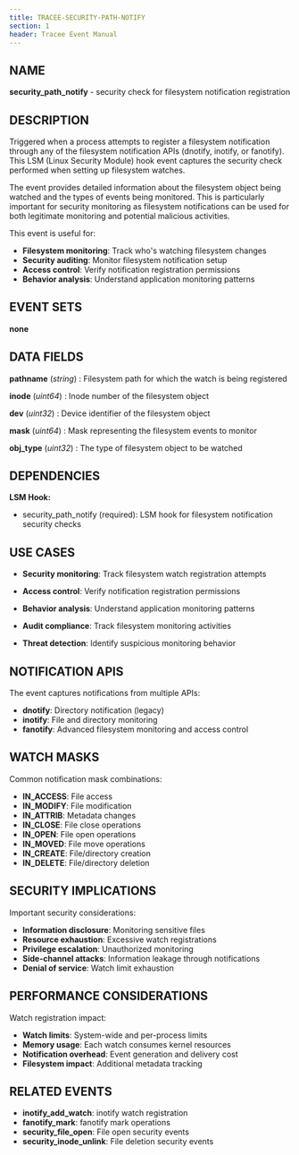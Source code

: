 ```yaml
---
title: TRACEE-SECURITY-PATH-NOTIFY
section: 1
header: Tracee Event Manual
---
```


## NAME

**security_path_notify** - security check for filesystem notification registration

## DESCRIPTION

Triggered when a process attempts to register a filesystem notification through any of the filesystem notification APIs (dnotify, inotify, or fanotify). This LSM (Linux Security Module) hook event captures the security check performed when setting up filesystem watches.

The event provides detailed information about the filesystem object being watched and the types of events being monitored. This is particularly important for security monitoring as filesystem notifications can be used for both legitimate monitoring and potential malicious activities.

This event is useful for:

- **Filesystem monitoring**: Track who's watching filesystem changes
- **Security auditing**: Monitor filesystem notification setup
- **Access control**: Verify notification registration permissions
- **Behavior analysis**: Understand application monitoring patterns

## EVENT SETS

**none**

## DATA FIELDS

**pathname** (*string*)
: Filesystem path for which the watch is being registered

**inode** (*uint64*)
: Inode number of the filesystem object

**dev** (*uint32*)
: Device identifier of the filesystem object

**mask** (*uint64*)
: Mask representing the filesystem events to monitor

**obj_type** (*uint32*)
: The type of filesystem object to be watched

## DEPENDENCIES

**LSM Hook:**

- security_path_notify (required): LSM hook for filesystem notification security checks

## USE CASES

- **Security monitoring**: Track filesystem watch registration attempts

- **Access control**: Verify notification registration permissions

- **Behavior analysis**: Understand application monitoring patterns

- **Audit compliance**: Track filesystem monitoring activities

- **Threat detection**: Identify suspicious monitoring behavior

## NOTIFICATION APIS

The event captures notifications from multiple APIs:

- **dnotify**: Directory notification (legacy)
- **inotify**: File and directory monitoring
- **fanotify**: Advanced filesystem monitoring and access control

## WATCH MASKS

Common notification mask combinations:

- **IN_ACCESS**: File access
- **IN_MODIFY**: File modification
- **IN_ATTRIB**: Metadata changes
- **IN_CLOSE**: File close operations
- **IN_OPEN**: File open operations
- **IN_MOVED**: File move operations
- **IN_CREATE**: File/directory creation
- **IN_DELETE**: File/directory deletion

## SECURITY IMPLICATIONS

Important security considerations:

- **Information disclosure**: Monitoring sensitive files
- **Resource exhaustion**: Excessive watch registrations
- **Privilege escalation**: Unauthorized monitoring
- **Side-channel attacks**: Information leakage through notifications
- **Denial of service**: Watch limit exhaustion

## PERFORMANCE CONSIDERATIONS

Watch registration impact:

- **Watch limits**: System-wide and per-process limits
- **Memory usage**: Each watch consumes kernel resources
- **Notification overhead**: Event generation and delivery cost
- **Filesystem impact**: Additional metadata tracking

## RELATED EVENTS

- **inotify_add_watch**: inotify watch registration
- **fanotify_mark**: fanotify mark operations
- **security_file_open**: File open security events
- **security_inode_unlink**: File deletion security events
